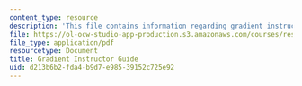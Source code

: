```yaml
---
content_type: resource
description: 'This file contains information regarding gradient instructor guide. '
file: https://ol-ocw-studio-app-production.s3.amazonaws.com/courses/res-tll-004-stem-concept-videos-fall-2013/d213b6b2fda4b9d7e98539152c725e92_MITRES_TLL-004F13_GrdGuide.pdf
file_type: application/pdf
resourcetype: Document
title: Gradient Instructor Guide
uid: d213b6b2-fda4-b9d7-e985-39152c725e92
---
```


